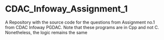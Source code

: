 # CDAC_Infoway_Assignment_1
A Repository with the source code for the questions from Assignment no.1 from CDAC Infoway PGDAC. 
Note that these programs are in Cpp and not C. Nonetheless, the logic remains the same 
